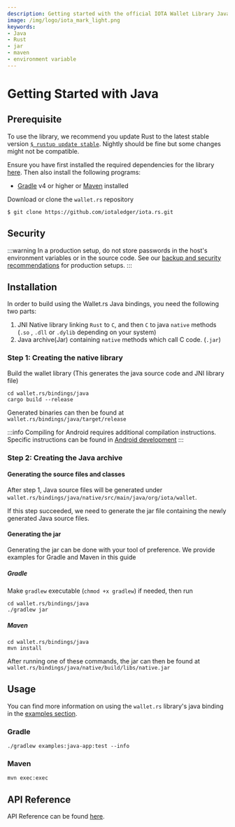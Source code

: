 ```yaml
---
description: Getting started with the official IOTA Wallet Library Java binding.
image: /img/logo/iota_mark_light.png
keywords:
- Java
- Rust
- jar
- maven
- environment variable
---
```

# Getting Started with Java

## Prerequisite

To use the library, we recommend you update Rust to the latest stable version [`$ rustup update stable`](https://github.com/rust-lang/rustup.rs#keeping-rust-up-to-date). Nightly should be fine but some changes might not be compatible.

Ensure you have first installed the required dependencies for the library [here](https://github.com/iotaledger/wallet.rs/blob/dev/README.md). Then also install the following programs:

- [Gradle](https://gradle.org/install/) v4 or higher or [Maven](https://maven.apache.org/download.cgi) installed


Download or clone the `wallet.rs` repository
```
$ git clone https://github.com/iotaledger/iota.rs.git
```

## Security

:::warning
In a production setup, do not store passwords in the host's environment variables or in the source code.  See our [backup and security recommendations](https://chrysalis.docs.iota.org/guides/backup_security) for production setups.
:::

## Installation

In order to build using the Wallet.rs Java bindings, you need the following two parts:
1. JNI Native library linking `Rust` to `C`, and then `C` to java `native` methods (`.so` , `.dll` or `.dylib` depending on your system)
2. Java archive(Jar) containing `native` methods which call C code. (`.jar`)

### Step 1: Creating the native library

Build the wallet library (This generates the java source code and JNI library file)
```
cd wallet.rs/bindings/java
cargo build --release
```

Generated binaries can then be found at `wallet.rs/bindings/java/target/release`

:::info
Compiling for Android requires additional compilation instructions.
Specific instructions can be found in [Android development](android_development.md)
:::

### Step 2: Creating the Java archive

#### Generating the source files and classes

After step 1, Java source files will be generated under `wallet.rs/bindings/java/native/src/main/java/org/iota/wallet`.

If this step succeeded, we need to generate the jar file containing the newly generated Java source files.

#### Generating the jar

Generating the jar can be done with your tool of preference. We provide examples for Gradle and Maven in this guide

##### Gradle

Make `gradlew` executable (`chmod +x gradlew`) if needed, then run
```
cd wallet.rs/bindings/java
./gradlew jar
```

##### Maven
```
cd wallet.rs/bindings/java
mvn install
```

After running one of these commands, the jar can then be found at `wallet.rs/bindings/java/native/build/libs/native.jar`


## Usage
You can find more information on using the `wallet.rs` library's java binding in the [examples section](examples.md).

### Gradle
```
./gradlew examples:java-app:test --info
```

### Maven
```
mvn exec:exec
```

## API Reference

API Reference can be found [here](api_reference.md).
